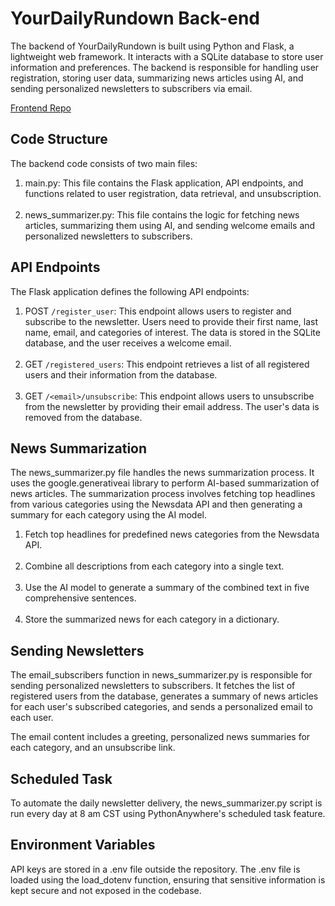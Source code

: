 # YourDailyRundown Back-end

The backend of YourDailyRundown is built using Python and Flask, a lightweight web framework. It interacts with a SQLite database to store user information and preferences. The backend is responsible for handling user registration, storing user data, summarizing news articles using AI, and sending personalized newsletters to subscribers via email.

[Frontend Repo](https://github.com/GiridharRNair/YourDailyRundown)

## Code Structure

The backend code consists of two main files:

1. main.py: This file contains the Flask application, API endpoints, and functions related to user registration, data retrieval, and unsubscription.
</br></br>
2. news_summarizer.py: This file contains the logic for fetching news articles, summarizing them using AI, and sending welcome emails and personalized newsletters to subscribers.

## API Endpoints

The Flask application defines the following API endpoints:

1. POST `/register_user`: This endpoint allows users to register and subscribe to the newsletter. Users need to provide their first name, last name, email, and categories of interest. The data is stored in the SQLite database, and the user receives a welcome email.
   </br></br>
2. GET `/registered_users`: This endpoint retrieves a list of all registered users and their information from the database.
   </br></br>
3. GET `/<email>/unsubscribe`: This endpoint allows users to unsubscribe from the newsletter by providing their email address. The user's data is removed from the database.

## News Summarization

The news_summarizer.py file handles the news summarization process. It uses the google.generativeai library to perform AI-based summarization of news articles. The summarization process involves fetching top headlines from various categories using the Newsdata API and then generating a summary for each category using the AI model.

1. Fetch top headlines for predefined news categories from the Newsdata API.
</br></br>
2. Combine all descriptions from each category into a single text.
</br></br>
3. Use the AI model to generate a summary of the combined text in five comprehensive sentences.
</br></br>
4. Store the summarized news for each category in a dictionary.

## Sending Newsletters

The email_subscribers function in news_summarizer.py is responsible for sending personalized newsletters to subscribers. It fetches the list of registered users from the database, generates a summary of news articles for each user's subscribed categories, and sends a personalized email to each user.

The email content includes a greeting, personalized news summaries for each category, and an unsubscribe link.


## Scheduled Task

To automate the daily newsletter delivery, the news_summarizer.py script is run every day at 8 am CST using PythonAnywhere's scheduled task feature.

## Environment Variables

API keys are stored in a .env file outside the repository. The .env file is loaded using the load_dotenv function, ensuring that sensitive information is kept secure and not exposed in the codebase.